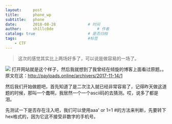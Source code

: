```yaml
---
layout:     post
title:      phone_wp
subtitle:   phone
date:       2018-08-28 				# 时间
author:     sh1llc0de					# 作者
catalog: true 						# 是否归档
tags:								#标签
    - CTF
---
```


>这次的感觉其实比上两场好多了，可以说是做容易的一场了。

![](https://s1.ax1x.com/2018/08/28/PLLgqf.png)
打开网站就是这个样子，然后我就想到了我曾经在倾旋的博客上面看过原题。。原文在这：http://payloads.online/archivers/2017-11-14/1

然后我们开始做题吧，首先知道了是二次注入就已经非常容易了，记得昨天做这道题的时候，那叫一个蠢啊，我居然一个一个ascii码的去猜测。哎，说多了都是泪。

先测试一下是否存在注入吧，我们可以使用aaa' or 1=1 #的方法来判断，先要转下hex格式的，因为它这不接受非数字的手机号。
